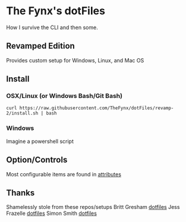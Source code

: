 # The Fynx's dotFiles

How I survive the CLI and then some.

## Revamped Edition
Provides custom setup for Windows, Linux, and Mac OS

## Install

### OSX/Linux (or Windows Bash/Git Bash)
`curl https://raw.githubusercontent.com/TheFynx/dotFiles/revamp-2/install.sh | bash`

### Windows
Imagine a powershell script

## Option/Controls
Most configurable items are found in [attributes](attributes/default.rb)

## Thanks
Shamelessly stole from these repos/setups
Britt Gresham [dotfiles](https://github.com/demophoon/dotfiles)
Jess Frazelle [dotfiles](https://github.com/jfrazelle/dotfiles)
Simon Smith [dotfiles](https://github.com/simonsmith/dotfiles)
